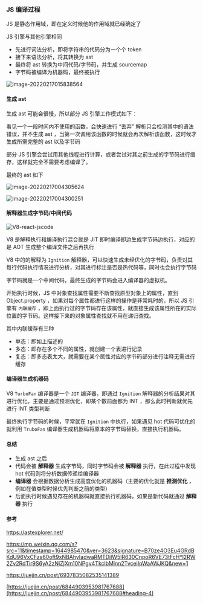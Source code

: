 ### JS 编译过程

JS 是静态作用域，即在定义时候他的作用域就已经确定了

JS 引擎与其他引擎相同

* 先进行词法分析，即将字符串的代码分为一个个 token
* 接下来语法分析，将其转换为 ast
* 最终将 ast 转换为中间代码/字节码，并生成 sourcemap
* 字节码被编译为机器码，最终被执行


![image-20220217015838564](https://typora-1300781048.cos.ap-beijing.myqcloud.com/img/Snipaste_2022-03-03_21-42-13.png)

#### 生成 ast

生成 ast 可能会很慢，所以部分 JS 引擎工作模式如下：

看见一个一段时间内不使用的函数，会快速进行 “丢弃” 解析只会检测其中的语法错误，并不生成 ast ，当第一次调用该函数的时候就会再次解析该函数，这时候才生成所需完整的 ast 以及字节码

部分 JS 引擎会尝试用其他线程进行计算，或者尝试对其之前生成的字节码进行缓存，这样就完全不需要考虑编译了。





最终的 ast 如下

![image-20220217004305624](https://typora-1300781048.cos.ap-beijing.myqcloud.com/img/image-20220217004305624.png)

![image-20220217004300251](https://typora-1300781048.cos.ap-beijing.myqcloud.com/img/image-20220217004300251.png)





#### 解释器生成字节码/中间代码
![V8-react-jscode](https://typora-1300781048.cos.ap-beijing.myqcloud.com/img/8ded4af9433045fe9463b983c5f71c7b~tplv-k3u1fbpfcp-watermark-226c346c986344958d841858addd5ce2.jpg)



V8 是解释执行和编译执行混合就是 JIT 即时编译即边生成字节码边执行，对应的是 AOT 生成整个编译文件之后再执行

V8 中的的解释为 `Ignition` 解释器，可以快速生成未经优化的字节码，负责对其每行代码执行情况进行分析，对其进行标注是否是热代码等，同时也会执行字节码

字节码就是一个中间代码，最终生成的字节码会进入编译器的虚拟机。

开始执行时候，JS 中对象查找属性需要不断查找原型对象上的属性，直到 Object.property ，如果对每个属性都进行这样的操作是非常耗时的，所以 JS 引擎有 `内联缓存` ，即上面执行过的字节码存在该属性，就直接生成该属性所在的实际位置的字节码。这样接下来的对象属性查找就不用在递归查找。

其中内联缓存有三种

* 单态：即如上描述的
* 多态：即存在多个不同的属性，就创建一个表进行记录
* 复态：即多态表太大，就需要在某个属性对应的字节码部分进行注释无需进行缓存





#### 编译器生成机器码

V8 `TurboFan` 编译器是一个 `JIT` 编译器，即通过 `Ignition` 解释器的分析结果对其进行优化，主要是通过预测优化，即某个数前面都为 INT ，那么此时判断就优先进行 INT 类型判断 

最终执行字节码的时候，平常就在 `Ignition` 中执行，如果遇见 hot 代码可优化的就利用 `TruboFan` 编译器生成机器码将原本的字节码替换，直接执行机器码。



#### 总结

* 生成 ast 之后
* 代码会被 **解释器** 生成字节码，同时字节码会被 **解释器** 执行，在此过程中发现 hot 代码则将分析数据传递给编译器
* **编译器** 会根据数据分析生成高度优化的机器码（主要的优化就是 **推测优化** ，例如在值类型时候优先判断之前的类型）
* 后面执行时候遇见存在的机器码就直接执行机器码，如果是新代码就通过 **解释器** 执行









#### 参考

https://astexplorer.net/

https://mp.weixin.qq.com/s?src=11&timestamp=1644985470&ver=3623&signature=B70ze4O3Eu4GRdBKdU96VxCFzs60oft9xNBAhyIadwaRMTDilW5IR630CnpoR6VE73tFcH*l2RW2Zv2RdTir9S6yA2zNjZjXm10NPgv4TkclbMlnn2TvceiIpWaAWJKQ&new=1

https://juejin.cn/post/6937835082535141389

[https://juejin.cn/post/6844903953981767688](https://juejin.cn/post/6844903953981767688#heading-4)